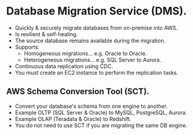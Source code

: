 # **Database Migration Service (DMS).**

* Quickly & securely migrate databases from on-premise into AWS.
* Is resilient & self-healing.
* The source database remains available during the migration.
* Supports:
    * Homogeneous migrations... e.g. Oracle to Oracle.
    * Heterogeneous migrations... e.g. SQL Server to Aurora.
* Continuous data replication using CDC.
* You must create an EC2 instance to perform the replication tasks.

## **AWS Schema Conversion Tool (SCT).**

* Convert your database's schema from one engine to another.
* Example OLTP (SQL Server & Oracle) to MySQL, PostgreSQL, Aurora.
* Example OLAP (Teradata & Oracle) to Redshift.
* You do not need to use SCT if you are migrating the same DB engine.